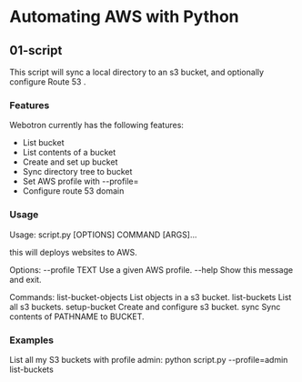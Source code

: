 # Automating AWS with Python

## 01-script

This script will sync a local directory to an s3 bucket, and optionally configure Route 53 .

### Features

Webotron currently has the following features:

- List bucket
- List contents of a bucket
- Create and set up bucket
- Sync directory tree to bucket
- Set AWS profile with --profile=<profileName>
- Configure route 53 domain

### Usage

Usage: script.py [OPTIONS] COMMAND [ARGS]...

this will deploys websites to AWS.

Options:
--profile TEXT Use a given AWS profile.
--help Show this message and exit.

Commands:
list-bucket-objects List objects in a s3 bucket.
list-buckets List all s3 buckets.
setup-bucket Create and configure s3 bucket.
sync Sync contents of PATHNAME to BUCKET.

### Examples

List all my S3 buckets with profile admin:
python script.py --profile=admin list-buckets
